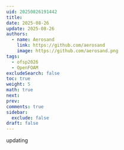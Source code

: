 ```yaml
---
uid: 20250826191442
title:
date: 2025-08-26
update: 2025-08-26
authors:
  - name: Aerosand
    link: https://github.com/aerosand
    image: https://github.com/aerosand.png
tags:
  - ofsp2026
  - OpenFOAM
excludeSearch: false
toc: true
weight: 5
math: true
next:
prev:
comments: true
sidebar:
  exclude: false
draft: false
---
```


updating
